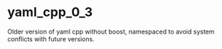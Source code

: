 # yaml_cpp_0_3
Older version of yaml cpp without boost, namespaced to avoid system conflicts with future versions.
